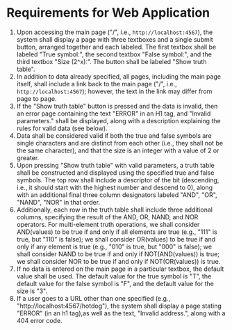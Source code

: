 # Requirements for Web Application

1. Upon accessing the main page ("/", i.e., `http://localhost:4567`), the system shall display a page with three textboxes and a single submit button, arranged together and each labeled.  The first textbox shall be labeled "True symbol:", the second textbox "False symbol:", and the third textbox "Size (2^x):".  The button shall be labeled "Show truth table".
2. In addition to data already specified, all pages, including the main page itself, shall include a link back to the main page ("/", i.e., `http://localhost:4567`); however, the text in the link may differ from page to page.
3. If the "Show truth table" button is pressed and the data is invalid, then an error page containing the text "ERROR" in an H1 tag, and "Invalid parameters." shall be displayed, along with a description explaining the rules for valid data (see below).
4. Data shall be considered valid if both the true and false symbols are single characters and are distinct from each other (i.e., they shall not be the same character), and that the size is an integer with a value of 2 or greater.
5. Upon pressing "Show truth table" with valid parameters, a truth table shall be constructed and displayed using the specified true and false symbols.  The top row shall include a descriptor of the bit (descending, i.e., it should start with the highest number and descend to 0), along with an additional final three column designators labeled "AND", "OR", "NAND", "NOR" in that order.
6. Additionally, each row in the truth table shall include three additional columns, specifying the result of the AND, OR, NAND, and NOR operators.  For multi-element truth operations, we shall consider AND(values) to be true if and only if all elements are true (e.g., "111" is true, but "110" is false); we shall consider OR(values) to be true if and only if any element is true (e.g., "010" is true, but "000" is false); we shall consider NAND to be true if and only if NOT(AND(values)) is true; we shall consider NOR to be true if and only if NOT(OR(values)) is true.
7. If no data is entered on the main page in a particular textbox, the default value shall be used.  The default value for the true symbol is "T", the default value for the false symbol is "F", and the default value for the size is "3".
8. If a user goes to a URL other than one specified (e.g., "http://localhost:4567/hotdog"), the system shall display a page stating "ERROR" (in an h1 tag),as well as the text, "Invalid address.", along with a 404 error code.
